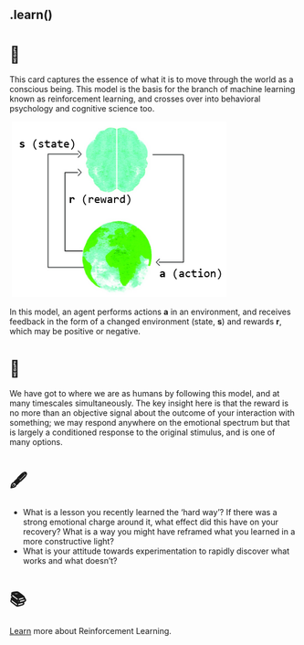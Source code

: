 ## .learn()

# 🔬

This card captures the essence of what it is to move through the world as a conscious being. This model is the basis for the branch of machine learning known as reinforcement learning, and crosses over into behavioral psychology and cognitive science too. 

​              ![learn-explained.png](../../assets/learn-explained.png)            

In this model, an agent performs actions **a** in an environment, and receives feedback in the form of a changed environment (state, **s**) and rewards **r**, which may be positive or negative. 

# 🧩

We have got to where we are as humans by following this model, and at many timescales simultaneously. The key insight here is that the reward is no more than an objective signal about the outcome of your interaction with something; we may respond anywhere on the emotional spectrum but that is largely a conditioned response to the original stimulus, and is one of many options. 

# 🖋️

- What is a lesson you recently learned the ‘hard way’? If there was a strong emotional charge around it, what effect did this have on your recovery? What is a way you might have reframed what you learned in a more constructive light?
- What is your attitude towards experimentation to rapidly discover what works and what doesn’t?

# 📚

[Learn](https://www.youtube.com/watch?v=e3Jy2vShroE) more about Reinforcement Learning.